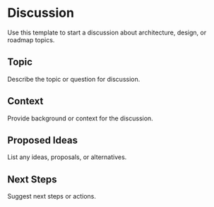 # Discussion

Use this template to start a discussion about architecture, design, or roadmap topics.

## Topic
Describe the topic or question for discussion.

## Context
Provide background or context for the discussion.

## Proposed Ideas
List any ideas, proposals, or alternatives.

## Next Steps
Suggest next steps or actions.
